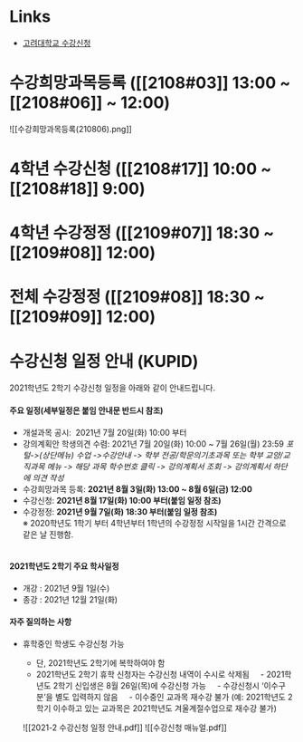 # Links
- [고려대학교 수강신청](https://sugang.korea.ac.kr)


# 수강희망과목등록 ([[2108#03]] 13:00 ~ [[2108#06]] ~ 12:00)
![[수강희망과목등록(210806).png]]
# 4학년 수강신청 ([[2108#17]] 10:00 ~ [[2108#18]] 9:00)
# 4학년 수강정정 ([[2109#07]] 18:30 ~ [[2109#08]] 12:00)
# 전체 수강정정 ([[2109#08]] 18:30 ~ [[2109#09]] 12:00)

# 수강신청 일정 안내 (KUPID)
2021학년도 2학기 수강신청 일정을 아래와 같이 안내드립니다.

#### 주요 일정(세부일정은 붙임 안내문 반드시 참조)
- 개설과목 공시:  2021년 7월 20일(화) 10:00 부터  
- 강의계획안 학생의견 수렴: 2021년 7월 20일(화) 10:00 ~ 7월 26일(월) 23:59
	*포털->(상단메뉴) 수업 ->수강안내 -> 학부 전공/학문의기초과목 또는 학부 교양/교직과목 메뉴 -> 해당 과목 학수번호 클릭 -> 강의계획서 조회 -> 강의계획서 하단에 의견 작성*
- 수강희망과목 등록: **2021년 8월 3일(화) 13:00 ~ 8월 6일(금) 12:00**
- 수강신청: **2021년 8월 17일(화) 10:00 부터(붙임 일정 참조)**
- 수강정정: **2021년 9월 7일(화) 18:30 부터(붙임 일정 참조)**  
	※ 2020학년도 1학기 부터 4학년부터 1학년의 수강정정 시작일을 1시간 간격으로 같은 날 진행함.   
  
#### 2021학년도 2학기 주요 학사일정
- 개강 : 2021년 9월 1일(수) 
- 종강 : 2021년 12월 21일(화)

#### 자주 질의하는 사항
- 휴학중인 학생도 수강신청 가능  
	- 단, 2021학년도 2학기에 복학하여야 함  
	- 2021학년도 2학기 휴학 신청자는 수강신청 내역이 수시로 삭제됨
    - 2021학년도 2학기 신입생은 8월 26일(목)에 수강신청 가능
    - 수강신청시 ‘이수구분’을 별도 입력하지 않음
    - 이수중인 교과목 재수강 불가
	 (예: 2021학년도 2학기 이수하고 있는 교과목은 2021학년도 겨울계절수업으로 재수강 불가)
	 
	 ![[2021-2 수강신청 일정 안내.pdf]]
	 ![[수강신청 매뉴얼.pdf]]